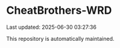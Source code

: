 # CheatBrothers-WRD

Last updated: 2025-06-30 03:27:36

This repository is automatically maintained.
